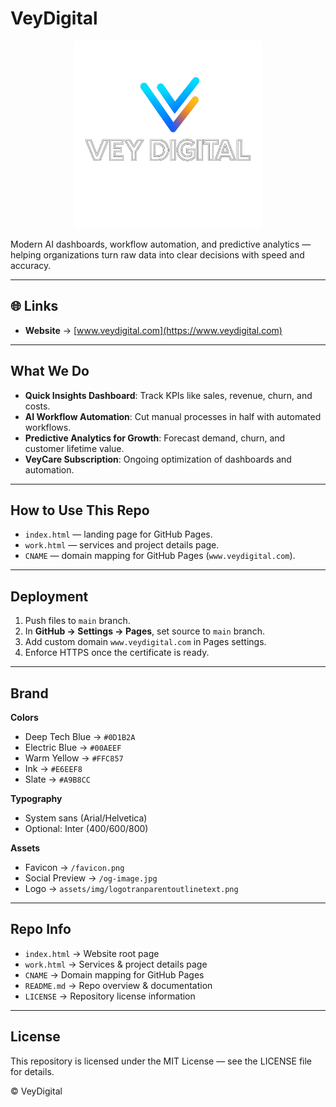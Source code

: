 # VeyDigital

<p align="center">
  <img src="assets/img/logotranparentoutlinetext.png" alt="VeyDigital Logo" width="300">
</p>

Modern AI dashboards, workflow automation, and predictive analytics — helping organizations turn raw data into clear decisions with speed and accuracy.

---

## 🌐 Links
- **Website** → [www.veydigital.com](https://www.veydigital.com)  

---

## What We Do
- **Quick Insights Dashboard**: Track KPIs like sales, revenue, churn, and costs.  
- **AI Workflow Automation**: Cut manual processes in half with automated workflows.  
- **Predictive Analytics for Growth**: Forecast demand, churn, and customer lifetime value.  
- **VeyCare Subscription**: Ongoing optimization of dashboards and automation.  

---

## How to Use This Repo
- `index.html` — landing page for GitHub Pages.  
- `work.html` — services and project details page.  
- `CNAME` — domain mapping for GitHub Pages (`www.veydigital.com`).  

---

## Deployment
1. Push files to `main` branch.  
2. In **GitHub → Settings → Pages**, set source to `main` branch.  
3. Add custom domain `www.veydigital.com` in Pages settings.  
4. Enforce HTTPS once the certificate is ready.  

---

## Brand
**Colors**  
- Deep Tech Blue → `#0D1B2A`  
- Electric Blue → `#00AEEF`  
- Warm Yellow → `#FFC857`  
- Ink → `#E6EEF8`  
- Slate → `#A9B8CC`  

**Typography**  
- System sans (Arial/Helvetica)  
- Optional: Inter (400/600/800)  

**Assets**  
- Favicon → `/favicon.png`  
- Social Preview → `/og-image.jpg`  
- Logo → `assets/img/logotranparentoutlinetext.png`  

---

## Repo Info
- `index.html` → Website root page  
- `work.html` → Services & project details page  
- `CNAME` → Domain mapping for GitHub Pages  
- `README.md` → Repo overview & documentation  
- `LICENSE` → Repository license information  

---

## License
This repository is licensed under the MIT License — see the LICENSE file for details.  

© VeyDigital
